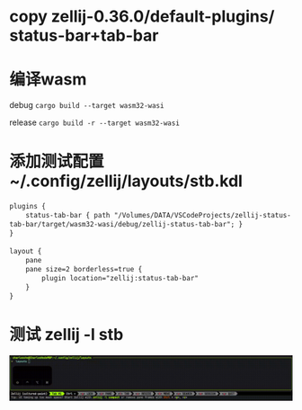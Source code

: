 # copy zellij-0.36.0/default-plugins/ status-bar+tab-bar
# 编译wasm
debug `cargo build --target wasm32-wasi`

release `cargo build -r --target wasm32-wasi`

# 添加测试配置 ~/.config/zellij/layouts/stb.kdl
```
plugins {
    status-tab-bar { path "/Volumes/DATA/VSCodeProjects/zellij-status-tab-bar/target/wasm32-wasi/debug/zellij-status-tab-bar"; }
}

layout {
    pane
    pane size=2 borderless=true {
        plugin location="zellij:status-tab-bar"
    }
}
```
# 测试 zellij -l stb
![demo](demo.gif)
